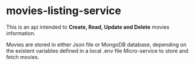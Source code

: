 # movies-listing-service

This is an api intended to **Create, Read, Update and Delete** movies information.<br />

Movies are stored in either Json file or MongoDB database, depending on the existent
variables defined in a local .env file
Micro-service to store and fetch movies.
